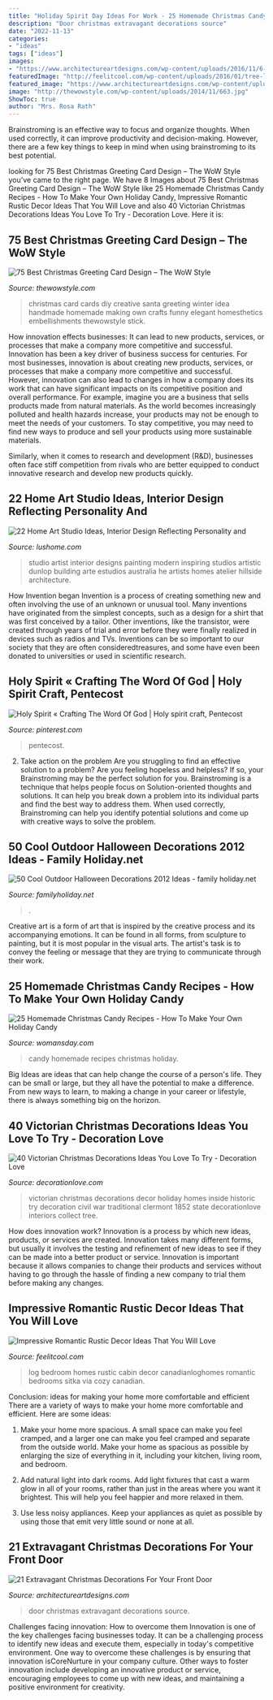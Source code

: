 ```yaml
---
title: "Holiday Spirit Day Ideas For Work - 25 Homemade Christmas Candy Recipes"
description: "Door christmas extravagant decorations source"
date: "2022-11-13"
categories:
- "ideas"
tags: ["ideas"]
images:
- "https://www.architectureartdesigns.com/wp-content/uploads/2016/11/6-41.jpg"
featuredImage: "http://feelitcool.com/wp-content/uploads/2016/01/tree-log-bedroom-ideas.jpg"
featured_image: "https://www.architectureartdesigns.com/wp-content/uploads/2016/11/6-41.jpg"
image: "http://thewowstyle.com/wp-content/uploads/2014/11/663.jpg"
ShowToc: true
author: "Mrs. Rosa Rath"
---
```



Brainstroming is an effective way to focus and organize thoughts. When used correctly, it can improve productivity and decision-making. However, there are a few key things to keep in mind when using brainstroming to its best potential.

	

		
looking for 75 Best Christmas Greeting Card Design – The WoW Style you've came to the right page. We have 8 Images about 75 Best Christmas Greeting Card Design – The WoW Style like 25 Homemade Christmas Candy Recipes - How To Make Your Own Holiday Candy, Impressive Romantic Rustic Decor Ideas That You Will Love and also 40 Victorian Christmas Decorations Ideas You Love To Try - Decoration Love. Here it is:
		
    
## 75 Best Christmas Greeting Card Design – The WoW Style

<img loading=lazy src="http://thewowstyle.com/wp-content/uploads/2014/11/663.jpg" onerror="this.onerror=null;this.src='https://tse1.mm.bing.net/th?id=OIP.fzJEnSDAybeLbmP06bdH1AHaKc&amp;pid=15.1';" alt="75 Best Christmas Greeting Card Design – The WoW Style">

_Source: thewowstyle.com_

>christmas card cards diy creative santa greeting winter idea handmade homemade making own crafts funny elegant homesthetics embellishments thewowstyle stick. 

	

How innovation effects businesses: It can lead to new products, services, or processes that make a company more competitive and successful.
Innovation has been a key driver of business success for centuries. For most businesses, innovation is about creating new products, services, or processes that make a company more competitive and successful. However, innovation can also lead to changes in how a company does its work that can have significant impacts on its competitive position and overall performance.
For example, imagine you are a business that sells products made from natural materials. As the world becomes increasingly polluted and health hazards increase, your products may not be enough to meet the needs of your customers. To stay competitive, you may need to find new ways to produce and sell your products using more sustainable materials.

Similarly, when it comes to research and development (R&D), businesses often face stiff competition from rivals who are better equipped to conduct innovative research and develop new products quickly.

    
## 22 Home Art Studio Ideas, Interior Design Reflecting Personality And

<img loading=lazy src="https://www.lushome.com/wp-content/uploads/2013/05/home-art-studio-ideas-interior-design-22.jpg" onerror="this.onerror=null;this.src='https://tse3.mm.bing.net/th?id=OIP.IuFXdpjY4KO7nm0Oxl-dWQHaFj&amp;pid=15.1';" alt="22 Home Art Studio Ideas, Interior Design Reflecting Personality and">

_Source: lushome.com_

>studio artist interior designs painting modern inspiring studios artistic dunlop building arte estudios australia he artists homes atelier hillside architecture. 

	

How Invention began
Invention is a process of creating something new and often involving the use of an unknown or unusual tool. Many inventions have originated from the simplest concepts, such as a design for a shirt that was first conceived by a tailor. Other inventions, like the transistor, were created through years of trial and error before they were finally realized in devices such as radios and TVs. Inventions can be so important to our society that they are often consideredtreasures, and some have even been donated to universities or used in scientific research.

    
## Holy Spirit « Crafting The Word Of God | Holy Spirit Craft, Pentecost

<img loading=lazy src="https://i.pinimg.com/736x/72/59/d6/7259d6eced0864e0cfb9548909193a9f.jpg" onerror="this.onerror=null;this.src='https://tse2.mm.bing.net/th?id=OIP.LlZVKaJZwMU2M8HTtJjtkQHaEw&amp;pid=15.1';" alt="Holy Spirit « Crafting The Word Of God | Holy spirit craft, Pentecost">

_Source: pinterest.com_

>pentecost. 

	

2. Take action on the problem
Are you struggling to find an effective solution to a problem? Are you feeling hopeless and helpless? If so, your Brainstroming may be the perfect solution for you. Brainstroming is a technique that helps people focus on Solution-oriented thoughts and solutions. It can help you break down a problem into its individual parts and find the best way to address them. When used correctly, Brainstroming can help you identify potential solutions and come up with creative ways to solve the problem.

    
## 50 Cool Outdoor Halloween Decorations 2012 Ideas - Family Holiday.net

<img loading=lazy src="https://www.familyholiday.net/wp-content/uploads/2012/09/Cool-Outdoor-Halloween-Decorations-2012-Ideas_111.jpg" onerror="this.onerror=null;this.src='https://tse1.mm.bing.net/th?id=OIP.qyl34k-fzHa6hCS8BQuhSQHaHa&amp;pid=15.1';" alt="50 Cool Outdoor Halloween Decorations 2012 Ideas - family holiday.net">

_Source: familyholiday.net_

>. 

	

Creative art is a form of art that is inspired by the creative process and its accompanying emotions. It can be found in all forms, from sculpture to painting, but it is most popular in the visual arts. The artist's task is to convey the feeling or message that they are trying to communicate through their work.

    
## 25 Homemade Christmas Candy Recipes - How To Make Your Own Holiday Candy

<img loading=lazy src="http://wdy.h-cdn.co/assets/15/50/1449597785-bifc0108-052a-0.jpg" onerror="this.onerror=null;this.src='https://tse4.mm.bing.net/th?id=OIP.m1RYweV6AZQZ1FCSp4YAlQHaLH&amp;pid=15.1';" alt="25 Homemade Christmas Candy Recipes - How To Make Your Own Holiday Candy">

_Source: womansday.com_

>candy homemade recipes christmas holiday. 

	

Big Ideas are ideas that can help change the course of a person's life. They can be small or large, but they all have the potential to make a difference. From new ways to learn, to making a change in your career or lifestyle, there is always something big on the horizon.

    
## 40 Victorian Christmas Decorations Ideas You Love To Try - Decoration Love

<img loading=lazy src="http://www.decorationlove.com/wp-content/uploads/2016/10/Victorian-Christmas-Decor-Ideas.jpg" onerror="this.onerror=null;this.src='https://tse1.mm.bing.net/th?id=OIP.GmlUTVl50kfRjWNbLLX6dwHaLH&amp;pid=15.1';" alt="40 Victorian Christmas Decorations Ideas You Love To Try - Decoration Love">

_Source: decorationlove.com_

>victorian christmas decorations decor holiday homes inside historic try decoration civil war traditional clermont 1852 state decorationlove interiors collect tree. 

	

How does innovation work?
Innovation is a process by which new ideas, products, or services are created. Innovation takes many different forms, but usually it involves the testing and refinement of new ideas to see if they can be made into a better product or service. Innovation is important because it allows companies to change their products and services without having to go through the hassle of finding a new company to trial them before making any changes.

    
## Impressive Romantic Rustic Decor Ideas That You Will Love

<img loading=lazy src="http://feelitcool.com/wp-content/uploads/2016/01/tree-log-bedroom-ideas.jpg" onerror="this.onerror=null;this.src='https://tse3.mm.bing.net/th?id=OIP.6XxJ6cOSuV-MR7mkLavvSAHaMr&amp;pid=15.1';" alt="Impressive Romantic Rustic Decor Ideas That You Will Love">

_Source: feelitcool.com_

>log bedroom homes rustic cabin decor canadianloghomes romantic bedrooms sitka via cozy canadian. 

	

Conclusion: ideas for making your home more comfortable and efficient
There are a variety of ways to make your home more comfortable and efficient. Here are some ideas: 
1. Make your home more spacious. A small space can make you feel cramped, and a larger one can make you feel cramped and separate from the outside world. Make your home as spacious as possible by enlarging the size of everything in it, including your kitchen, living room, and bedroom.

2. Add natural light into dark rooms. Add light fixtures that cast a warm glow in all of your rooms, rather than just in the areas where you want it brightest. This will help you feel happier and more relaxed in them.

3. Use less noisy appliances. Keep your appliances as quiet as possible by using those that emit very little sound or none at all.

    
## 21 Extravagant Christmas Decorations For Your Front Door

<img loading=lazy src="https://www.architectureartdesigns.com/wp-content/uploads/2016/11/6-41.jpg" onerror="this.onerror=null;this.src='https://tse1.mm.bing.net/th?id=OIP.diSiDxS9NFbvGvW6Qqh8GAHaLI&amp;pid=15.1';" alt="21 Extravagant Christmas Decorations For Your Front Door">

_Source: architectureartdesigns.com_

>door christmas extravagant decorations source. 

	

Challenges facing innovation: How to overcome them
Innovation is one of the key challenges facing businesses today. It can be a challenging process to identify new ideas and execute them, especially in today's competitive environment. One way to overcome these challenges is by ensuring that innovation isCoreNurture in your company culture. Other ways to foster innovation include developing an innovative product or service, encouraging employees to come up with new ideas, and maintaining a positive environment for creativity.

